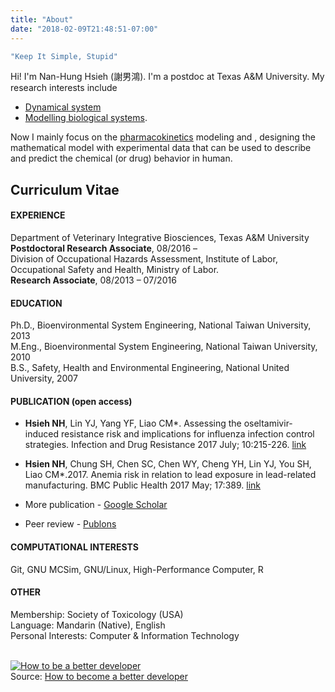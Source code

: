 ```yaml
---
title: "About"
date: "2018-02-09T21:48:51-07:00"
---
```


```R
"Keep It Simple, Stupid"
```

Hi! I'm Nan-Hung Hsieh (謝男鴻). I'm a postdoc at Texas A&M University. My research interests include  

- [Dynamical system](https://en.wikipedia.org/wiki/Dynamical_system)  
- [Modelling biological systems](https://en.wikipedia.org/wiki/Modelling_biological_systems).  

Now I mainly focus on the [pharmacokinetics](https://en.wikipedia.org/wiki/Pharmacokinetics) modeling and , designing the mathematical model with experimental data that can be used to describe and predict the chemical (or drug) behavior in human.

## Curriculum Vitae
#### EXPERIENCE
Department of Veterinary Integrative Biosciences, Texas A&M University  
**Postdoctoral Research Associate**, 08/2016 –   
Division of Occupational Hazards Assessment, Institute of Labor, Occupational Safety and Health, Ministry of Labor.  
**Research Associate**, 08/2013 – 07/2016  
#### EDUCATION
Ph.D., Bioenvironmental System Engineering, National Taiwan University, 2013  
M.Eng., Bioenvironmental System Engineering, National Taiwan University, 2010  
B.S., Safety, Health and Environmental Engineering, National United University, 2007  

#### PUBLICATION (open access)
- **Hsieh NH**, Lin YJ, Yang YF, Liao CM*. Assessing the oseltamivir-induced resistance risk and implications for influenza infection control strategies. Infection and Drug Resistance 2017 July; 10:215-226. [link](https://www.dovepress.com/articles.php?article_id=33883) 
- **Hsien NH**, Chung SH, Chen SC, Chen WY, Cheng YH, Lin YJ, You SH, Liao CM*.2017. Anemia risk in relation to lead exposure in lead-related manufacturing. BMC Public Health 2017 May; 17:389. [link](https://bmcpublichealth.biomedcentral.com/articles/10.1186/s12889-017-4315-7)

- More publication - [Google Scholar](https://scholar.google.com/citations?user=AM1YgJAAAAAJ&hl=en&oi=ao)

- Peer review - [Publons](https://publons.com/author/435686/nan-hung-hsieh)

#### COMPUTATIONAL INTERESTS 
Git, GNU MCSim, GNU/Linux, High-Performance Computer, R

#### OTHER
Membership: Society of Toxicology (USA)  
Language: Mandarin (Native), English   
Personal Interests: Computer & Information Technology  

<br /><a href="http://www.appdesignvault.com/betterdeveloper/" ><img src="http://www.appdesignvault.com/wp-content/uploads/2013/04/BetterDeveloper.png" alt="How to be a better developer"></a><br />Source: <a href="http://www.appdesignvault.com/betterdeveloper/" >How to become a better developer</a>
